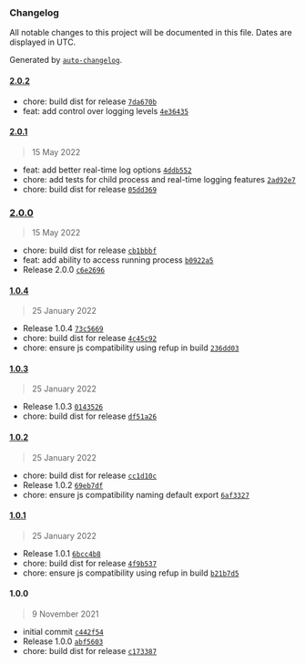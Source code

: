 ### Changelog

All notable changes to this project will be documented in this file. Dates are displayed in UTC.

Generated by [`auto-changelog`](https://github.com/CookPete/auto-changelog).

#### [2.0.2](https://github.com/simplyhexagonal/exec/compare/2.0.1...2.0.2)

- chore: build dist for release [`7da670b`](https://github.com/simplyhexagonal/exec/commit/7da670b51c1c370741b1fde61ff5b31dee19c635)
- feat: add control over logging levels [`4e36435`](https://github.com/simplyhexagonal/exec/commit/4e3643534d6e2e4ec56d0df0e4bd1f49540eaecd)

#### [2.0.1](https://github.com/simplyhexagonal/exec/compare/2.0.0...2.0.1)

> 15 May 2022

- feat: add better real-time log options [`4ddb552`](https://github.com/simplyhexagonal/exec/commit/4ddb552adec3ab46817e255e2d27548b2d1a0b23)
- chore: add tests for child process and real-time logging features [`2ad92e7`](https://github.com/simplyhexagonal/exec/commit/2ad92e7a922111dd006e4bc1e6820db3e226d2b7)
- chore: build dist for release [`05dd369`](https://github.com/simplyhexagonal/exec/commit/05dd36969a531198a437c77216002868b5c74a00)

### [2.0.0](https://github.com/simplyhexagonal/exec/compare/1.0.4...2.0.0)

> 15 May 2022

- chore: build dist for release [`cb1bbbf`](https://github.com/simplyhexagonal/exec/commit/cb1bbbff277a4443edeb3b13932e3bb530f5a42d)
- feat: add ability to access running process [`b0922a5`](https://github.com/simplyhexagonal/exec/commit/b0922a55686df44e433914917176a9c3d16db48f)
- Release 2.0.0 [`c6e2696`](https://github.com/simplyhexagonal/exec/commit/c6e269642c13bc5df01c49b0129991b8a724ffb1)

#### [1.0.4](https://github.com/simplyhexagonal/exec/compare/1.0.3...1.0.4)

> 25 January 2022

- Release 1.0.4 [`73c5669`](https://github.com/simplyhexagonal/exec/commit/73c56695acec89817a64e59e34b4a7dbad9dac26)
- chore: build dist for release [`4c45c92`](https://github.com/simplyhexagonal/exec/commit/4c45c925a4d516897b331e1922e26c30cdb4b1e5)
- chore: ensure js compatibility using refup in build [`236dd03`](https://github.com/simplyhexagonal/exec/commit/236dd03c17e59cf49b8d5c67d5cfc0932924273a)

#### [1.0.3](https://github.com/simplyhexagonal/exec/compare/1.0.2...1.0.3)

> 25 January 2022

- Release 1.0.3 [`0143526`](https://github.com/simplyhexagonal/exec/commit/0143526ceaed9efdbe00d5c6edec6d8de83ee0db)
- chore: build dist for release [`df51a26`](https://github.com/simplyhexagonal/exec/commit/df51a266e39fe206b07002966e121eb58d7e6623)

#### [1.0.2](https://github.com/simplyhexagonal/exec/compare/1.0.1...1.0.2)

> 25 January 2022

- chore: build dist for release [`cc1d10c`](https://github.com/simplyhexagonal/exec/commit/cc1d10c10fb86343092adc4b5e651c9a28c1f3d2)
- Release 1.0.2 [`69eb7df`](https://github.com/simplyhexagonal/exec/commit/69eb7df0a31b435be6a7050137aca2ab67586067)
- chore: ensure js compatibility naming default export [`6af3327`](https://github.com/simplyhexagonal/exec/commit/6af3327c2efc4bd24a22667c6c00522a523a8046)

#### [1.0.1](https://github.com/simplyhexagonal/exec/compare/1.0.0...1.0.1)

> 25 January 2022

- Release 1.0.1 [`6bcc4b8`](https://github.com/simplyhexagonal/exec/commit/6bcc4b8b0d62a1432a8159a17f6938bbcee84119)
- chore: build dist for release [`4f9b537`](https://github.com/simplyhexagonal/exec/commit/4f9b5373bf2e090d1b7a1bc0780ef9aa964d068a)
- chore: ensure js compatibility using refup in build [`b21b7d5`](https://github.com/simplyhexagonal/exec/commit/b21b7d5b721917bd4c645e5d6426cf49450cd76f)

#### 1.0.0

> 9 November 2021

- initial commit [`c442f54`](https://github.com/simplyhexagonal/exec/commit/c442f54fe14126067b2e77323ff811bc4f48055f)
- Release 1.0.0 [`abf5603`](https://github.com/simplyhexagonal/exec/commit/abf5603cd6b1efd4b3bddbadcfadac5c8bdbe22e)
- chore: build dist for release [`c173387`](https://github.com/simplyhexagonal/exec/commit/c1733876bbc75ca9201a53cdd74914501f242900)
